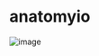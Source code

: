 # anatomyio

![image](https://github.com/pdchhaparwal/anatomyio/assets/29160326/bbc0d38d-804b-43ca-bdc8-8b92cc4de3c1)
